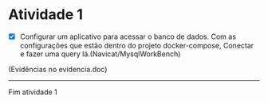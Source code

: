 # Atividade 1

- [x] Configurar um aplicativo para acessar o banco de dados. Com as configurações que estão dentro do projeto docker-compose,  Conectar e fazer uma query lá.(Navicat/MysqlWorkBench)

(Evidências no evidencia.doc)


---
Fim atividade 1
